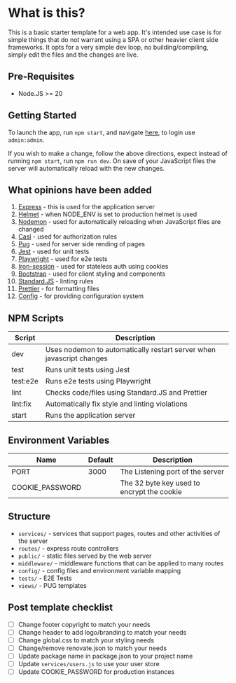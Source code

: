 # What is this?

This is a basic starter template for a web app. It's intended use case is for simple things that do not warrant using a SPA or other heavier client side frameworks. It opts for a very simple dev loop, no building/compiling, simply edit the files and the changes are live.

## Pre-Requisites

- Node.JS >= 20

## Getting Started

To launch the app, run `npm start`, and navigate [here](http://localhost:3000/), to login use `admin:admin`.

If you wish to make a change, follow the above directions, expect instead of running `npm start`, run `npm run dev`. On save of your JavaScript files the server will automatically reload with the new changes.

## What opinions have been added

1. [Express](https://www.npmjs.com/package/express) - this is used for the application server
2. [Helmet](https://www.npmjs.com/package/helmet) - when NODE_ENV is set to production helmet is used
3. [Nodemon](https://www.npmjs.com/package/nodemon) - used for automatically reloading when JavaScript files are changed
4. [Casl](https://www.npmjs.com/package/@casl/ability) - used for authorization rules
5. [Pug](https://www.npmjs.com/package/pug) - used for server side rending of pages
6. [Jest](https://www.npmjs.com/package/jest) - used for unit tests
7. [Playwright](https://www.npmjs.com/package/playwright) - used for e2e tests
8. [Iron-session](https://www.npmjs.com/package/iron-session) - used for stateless auth using cookies
9. [Bootstrap](https://www.npmjs.com/package/bootstrap) - used for client styling and components
10. [Standard.JS](https://www.npmjs.com/package/standard) - linting rules
11. [Prettier](https://www.npmjs.com/package/prettier) - for formatting files
12. [Config](https://www.npmjs.com/package/config) - for providing configuration system

## NPM Scripts

| Script   | Description                                                          |
| -------- | -------------------------------------------------------------------- |
| dev      | Uses nodemon to automatically restart server when javascript changes |
| test     | Runs unit tests using Jest                                           |
| test:e2e | Runs e2e tests using Playwright                                      |
| lint     | Checks code/files using Standard.JS and Prettier                     |
| lint:fix | Automatically fix style and linting violations                       |
| start    | Runs the application server                                          |

## Environment Variables

| Name            | Default | Description                                |
| --------------- | ------- | ------------------------------------------ |
| PORT            | 3000    | The Listening port of the server           |
| COOKIE_PASSWORD |         | The 32 byte key used to encrypt the cookie |

## Structure

- `services/` - services that support pages, routes and other activities of the server
- `routes/` - express route controllers
- `public/` - static files served by the web server
- `middleware/` - middleware functions that can be applied to many routes
- `config/` - config files and environment variable mapping
- `tests/` - E2E Tests
- `views/` - PUG templates

## Post template checklist

- [ ] Change footer copyright to match your needs
- [ ] Change header to add logo/branding to match your needs
- [ ] Change global.css to match your styling needs
- [ ] Change/remove renovate.json to match your needs
- [ ] Update package name in package.json to your project name
- [ ] Update `services/users.js` to use your user store
- [ ] Update COOKIE_PASSWORD for production instances
